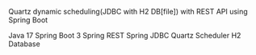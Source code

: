 Quartz dynamic scheduling(JDBC with H2 DB[file]) with REST API using Spring Boot 

 Java 17
 Spring Boot 3
 Spring REST
 Spring JDBC
 Quartz Scheduler
 H2 Database
 
